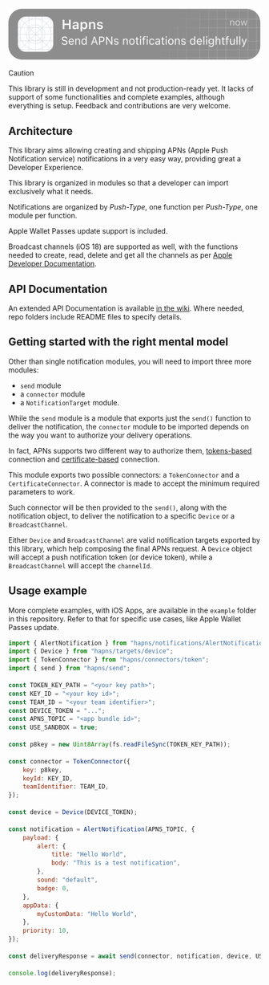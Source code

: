 <div align="center">
	<br>
	<picture>
		<source media="(prefers-color-scheme: dark)"
			srcset="https://github.com/alexandercerutti/hapns/raw/master/assets/logo-dark.svg?sanitize=true"
			width="600"
		>
		<img
			width="600"
			alt="Passkit-generator logo for light mode"
			src="https://github.com/alexandercerutti/hapns/raw/master/assets/logo-light.svg?sanitize=true"
		>
	</picture>
	<br>
</div>

> [!CAUTION]
> This library is still in development and not production-ready yet. It lacks of support of some functionalities and complete examples, although everything is setup. Feedback and contributions are very welcome.

## Architecture

This library aims allowing creating and shipping APNs (Apple Push Notification service) notifications in a very easy way, providing great a Developer Experience.

This library is organized in modules so that a developer can import exclusively what it needs.

Notifications are organized by _Push-Type_, one function per _Push-Type_, one module per function.

Apple Wallet Passes update support is included.

Broadcast channels (iOS 18) are supported as well, with the functions needed to create, read, delete and get all the channels as per [Apple Developer Documentation](https://developer.apple.com/documentation/usernotifications/setting-up-broadcast-push-notifications).

## API Documentation

An extended API Documentation is available [in the wiki](https://github.com/alexandercerutti/hapns/wiki/API-Documentation-Reference). Where needed, repo folders include README files to specify details.

## Getting started with the right mental model

Other than single notification modules, you will need to import three more modules:

- `send` module
- a `connector` module
- a `NotificationTarget` module.

While the `send` module is a module that exports just the `send()` function to deliver the notification, the `connector` module to be imported depends on the way you want to authorize your delivery operations.

In fact, APNs supports two different way to authorize them, [tokens-based](https://developer.apple.com/documentation/usernotifications/establishing-a-token-based-connection-to-apns) connection and [certificate-based](https://developer.apple.com/documentation/usernotifications/establishing-a-certificate-based-connection-to-apns) connection.

This module exports two possible connectors: a `TokenConnector` and a `CertificateConnector`. A connector is made to accept the minimum required parameters to work.

Such connector will be then provided to the `send()`, along with the notification object, to deliver the notification to a specific `Device` or a `BroadcastChannel`.

Either `Device` and `BroadcastChannel` are valid notification targets exported by this library, which help composing the final APNs request. A `Device` object will accept a push notification token (or device token), while a `BroadcastChannel` will accept the `channelId`.

## Usage example

More complete examples, with iOS Apps, are available in the `example` folder in this repository. Refer to that for specific use cases, like Apple Wallet Passes update.

```js
import { AlertNotification } from "hapns/notifications/AlertNotification";
import { Device } from "hapns/targets/device";
import { TokenConnector } from "hapns/connectors/token";
import { send } from "hapns/send";

const TOKEN_KEY_PATH = "<your key path>";
const KEY_ID = "<your key id>";
const TEAM_ID = "<your team identifier>";
const DEVICE_TOKEN = "...";
const APNS_TOPIC = "<app bundle id>";
const USE_SANDBOX = true;

const p8key = new Uint8Array(fs.readFileSync(TOKEN_KEY_PATH));

const connector = TokenConnector({
	key: p8key,
	keyId: KEY_ID,
	teamIdentifier: TEAM_ID,
});

const device = Device(DEVICE_TOKEN);

const notification = AlertNotification(APNS_TOPIC, {
	payload: {
		alert: {
			title: "Hello World",
			body: "This is a test notification",
		},
		sound: "default",
		badge: 0,
	},
	appData: {
		myCustomData: "Hello World",
	},
	priority: 10,
});

const deliveryResponse = await send(connector, notification, device, USE_SANDBOX);

console.log(deliveryResponse);
```
